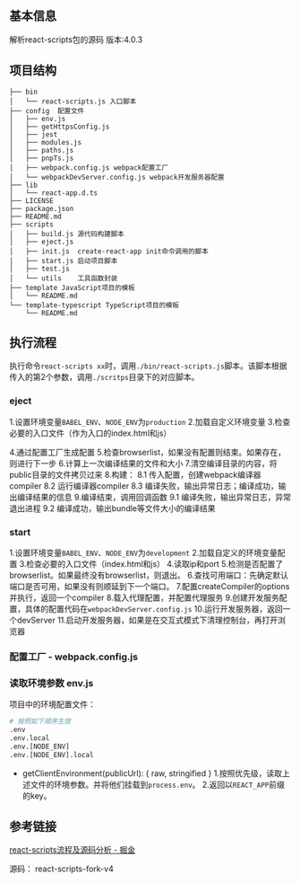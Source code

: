 ## 基本信息
解析react-scripts包的源码 版本:4.0.3

## 项目结构
```
├── bin
│   └── react-scripts.js 入口脚本
├── config  配置文件
│   ├── env.js 
│   ├── getHttpsConfig.js
│   ├── jest
│   ├── modules.js
│   ├── paths.js
│   ├── pnpTs.js
│   ├── webpack.config.js webpack配置工厂
│   └── webpackDevServer.config.js webpack开发服务器配置
├── lib
│   └── react-app.d.ts
├── LICENSE
├── package.json
├── README.md
├── scripts 
│   ├── build.js 源代码构建脚本
│   ├── eject.js 
│   ├── init.js  create-react-app init命令调用的脚本
│   ├── start.js 启动项目脚本
│   ├── test.js
│   └── utils    工具函数封装
├── template JavaScript项目的模板
│   └── README.md
└── template-typescript TypeScript项目的模板
    └── README.md
```

## 执行流程
执行命令`react-scripts xx`时，调用`./bin/react-scripts.js`脚本。该脚本根据传入的第2个参数，调用`./scritps`目录下的对应脚本。

### eject

1.设置环境变量`BABEL_ENV`、`NODE_ENV`为`production`
2.加载自定义环境变量
3.检查必要的入口文件（作为入口的index.html和js）

4.通过配置工厂生成配置
5.检查browserlist，如果没有配置则结束。如果存在，则进行下一步
6.计算上一次编译结果的文件和大小
7.清空编译目录的内容，将public目录的文件拷贝过来
8.构建：
8.1 传入配置，创建webpack编译器compiler
8.2 运行编译器compiler
8.3 编译失败，输出异常日志；编译成功，输出编译结果的信息
9.编译结束，调用回调函数
9.1 编译失败，输出异常日志，异常退出进程
9.2 编译成功，输出bundle等文件大小的编译结果

### start

1.设置环境变量`BABEL_ENV`、`NODE_ENV`为`development`
2.加载自定义的环境变量配置
3.检查必要的入口文件（index.html和js）
4.读取ip和port
5.检测是否配置了browserlist。如果最终没有browserlist，则退出。
6.查找可用端口：先确定默认端口是否可用，如果没有则顺延到下一个端口。
7.配置createCompiler的options并执行，返回一个compiler
8.载入代理配置，并配置代理服务
9.创建开发服务配置，具体的配置代码在`webpackDevServer.config.js`
10.运行开发服务器，返回一个devServer
11.启动开发服务器，如果是在交互式模式下清理控制台，再打开浏览器

### 配置工厂 - webpack.config.js

### 读取环境参数 env.js
项目中的环境配置文件：

```sh
# 按照如下顺序生效
.env 
.env.local 
.env.[NODE_ENV]
.env.[NODE_ENV].local
```
- getClientEnvironment(publicUrl): { raw, stringified }
1.按照优先级，读取上述文件的环境参数。并将他们挂载到`process.env`。
2.返回以`REACT_APP`前缀的key。

## 参考链接
[react-scripts流程及源码分析 - 掘金](https://juejin.cn/post/6844903951893004296)

源码： react-scripts-fork-v4

